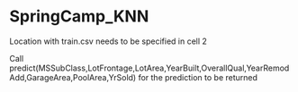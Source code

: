 # SpringCamp_KNN
Location with train.csv needs to be specified in cell 2

Call predict(MSSubClass,LotFrontage,LotArea,YearBuilt,OverallQual,YearRemodAdd,GarageArea,PoolArea,YrSold) for the prediction to be returned